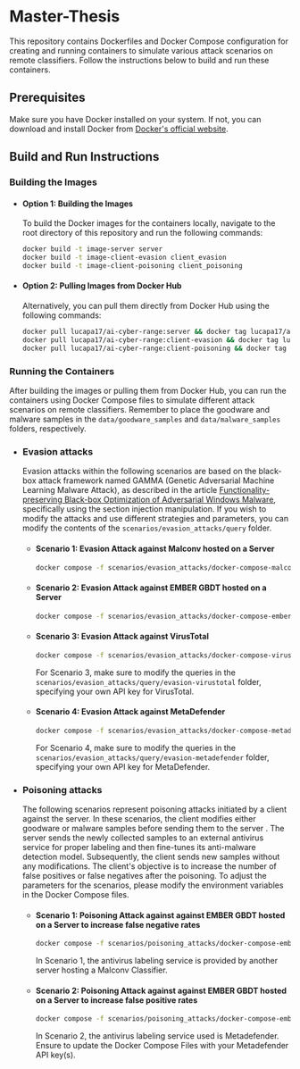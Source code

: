 # Master-Thesis
This repository contains Dockerfiles and Docker Compose configuration for creating and running containers to simulate various attack scenarios on remote classifiers. Follow the instructions below to build and run these containers.

## Prerequisites

Make sure you have Docker installed on your system. If not, you can download and install Docker from [Docker's official website](https://www.docker.com/get-started).

## Build and Run Instructions

### Building the Images

- #### Option 1: Building the Images
  To build the Docker images for the containers locally, navigate to the root directory of this repository and run the following commands:
  ```bash
  docker build -t image-server server
  docker build -t image-client-evasion client_evasion
  docker build -t image-client-poisoning client_poisoning
  ```

- #### Option 2: Pulling Images from Docker Hub
  Alternatively, you can pull them directly from Docker Hub using the following commands:
  ```bash
  docker pull lucapa17/ai-cyber-range:server && docker tag lucapa17/ai-cyber-range:server image-server && docker rmi lucapa17/ai-cyber-range:server
  docker pull lucapa17/ai-cyber-range:client-evasion && docker tag lucapa17/ai-cyber-range:client-evasion image-client-evasion && docker rmi lucapa17/ai-cyber-range:client-evasion
  docker pull lucapa17/ai-cyber-range:client-poisoning && docker tag lucapa17/ai-cyber-range:client-poisoning image-client-poisoning && docker rmi lucapa17/ai-cyber-range:client-poisoning
  ```
### Running the Containers

After building the images or pulling them from Docker Hub, you can run the containers using Docker Compose files to simulate different attack scenarios on remote classifiers. Remember to place the goodware and malware samples in the `data/goodware_samples` and `data/malware_samples` folders, respectively.

- ### Evasion attacks
  Evasion attacks within the following scenarios are based on the black-box attack framework named GAMMA (Genetic Adversarial Machine Learning Malware Attack), as described in the article [Functionality-preserving Black-box Optimization of Adversarial Windows Malware](https://arxiv.org/abs/2003.13526), specifically using the section injection manipulation.
  If you wish to modify the attacks and use different strategies and parameters, you can modify the contents of the `scenarios/evasion_attacks/query` folder.
  - #### Scenario 1: Evasion Attack against Malconv hosted on a Server
    ```bash
    docker compose -f scenarios/evasion_attacks/docker-compose-malconv-evasion.yml up
    ```
  - #### Scenario 2: Evasion Attack against EMBER GBDT hosted on a Server
    ```bash
    docker compose -f scenarios/evasion_attacks/docker-compose-emberGBDT-evasion.yml up
    ```
  - #### Scenario 3: Evasion Attack against VirusTotal
    ```bash
    docker compose -f scenarios/evasion_attacks/docker-compose-virustotal-evasion.yml up
    ```
    For Scenario 3, make sure to modify the queries in the `scenarios/evasion_attacks/query/evasion-virustotal` folder, specifying your own API key for VirusTotal.
  - #### Scenario 4: Evasion Attack against MetaDefender
    ```bash
    docker compose -f scenarios/evasion_attacks/docker-compose-metadefender-evasion.yml up
    ```
    For Scenario 4, make sure to modify the queries in the `scenarios/evasion_attacks/query/evasion-metadefender` folder, specifying your own API key for MetaDefender.
- ### Poisoning attacks
  The following scenarios represent poisoning attacks initiated by a client against the server. In these scenarios, the client modifies either goodware or malware samples before sending them to the server . The server sends the newly collected samples to an external antivirus service for proper labeling and then fine-tunes its anti-malware detection model. Subsequently, the client sends new samples without any modifications. The client's objective is to increase the number of false positives or false negatives after the poisoning. To adjust the parameters for the scenarios, please modify the environment variables in the Docker Compose files.
  - #### Scenario 1: Poisoning Attack against against EMBER GBDT hosted on a Server to increase false negative rates
    ```bash
    docker compose -f scenarios/poisoning_attacks/docker-compose-emberGBDT-poisoning-false-negatives.yml up
    ```
    In Scenario 1, the antivirus labeling service is provided by another server hosting a Malconv Classifier.
  - #### Scenario 2: Poisoning Attack against against EMBER GBDT hosted on a Server to increase false positive rates
    ```bash
    docker compose -f scenarios/poisoning_attacks/docker-compose-emberGBDT-poisoning-false-positives.yml up
    ```
    In Scenario 2, the antivirus labeling service used is Metadefender. Ensure to update the Docker Compose Files with your Metadefender API key(s).
